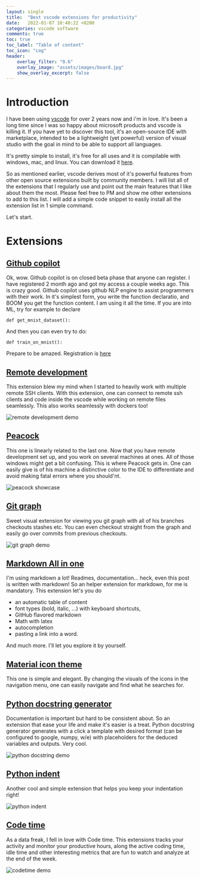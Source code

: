 ```yaml
---
layout: single
title:  "Best vscode extensions for productivity"
date:   2022-01-07 10:40:22 +0200
categories: vscode software
comments: true
toc: true
toc_label: "Table of content"
toc_icon: "cog"
header:
    overlay_filter: "0.6"
    overlay_image: "assets/images/board.jpg"
    show_overlay_excerpt: false
---
```


# Introduction
I have been using [vscode](https://code.visualstudio.com/) for over 2 years now and i'm in love. 
It's been a long time since I was so happy about microsoft products and vscode is killing it. If you have yet to discover this tool, 
it's an open-source IDE with marketplace, intended to be a lightweight (yet powerful) version of visual studio with the goal in mind
to be able to support all languages.

It's pretty simple to install, it's free for all uses and it is compilable with windows, mac, and linux.
You can download it [here](https://code.visualstudio.com/#alt-downloads).

So as mentioned earlier, vscode derives most of it's powerful features from other open source extensions built by community members. 
I will list all of the extensions that I regularly use and point out the main features that I like about them the most. 
Please feel free to PM and show me other extensions to add to this list. 
I will add a simple code snippet to easily install all the extension list in 1 simple command. 

Let's start. 

# Extensions

## [Github copilot](https://copilot.github.com/)

Ok, wow. Github copilot is on closed beta phase that anyone can register. I have registered 2 month ago and got my access a couple weeks ago. This is crazy good. Github copilot uses github NLP engine to assist programmers with their work. In it's simplest form, you write the function declaratio, and BOOM you get the function content. I am using it all the time. If you are into ML, try for example to declare
 ```
 def get_mnist_dataset():
 ```
 And then you can even try to do:

 ```
 def train_on_mnist():
 ```
Prepare to be amazed. Registration is [here](https://github.com/features/copilot/signup)

## [Remote development](https://marketplace.visualstudio.com/items?itemName=ms-vscode-remote.vscode-remote-extensionpack)

This extension blew my mind when I started to heavily work with multiple remote SSH clients. With this extension, one can connect to remote 
ssh clients and code inside the vscode while working on remote files seamlessly. This also works seamlessly with dockers too!

![remote development demo](/assets/gifs/ssh-readme.gif)

## [Peacock](https://marketplace.visualstudio.com/items?itemName=johnpapa.vscode-peacock)

This one is linearly related to the last one. Now that you have remote development set up, and you work on several machines at ones. All of those windows might get a bit confusing. This is where Peacock gets in. One can easily give is of his machine a distinctive color to the IDE to differentiate and avoid making fatal errors where you should'nt. 

![peacock showcase](/assets/gifs/peacock.png)

## [Git graph](https://marketplace.visualstudio.com/items?itemName=mhutchie.git-graph)

Sweet visual extension for viewing you git graph with all of his branches checkouts stashes etc. You can even checkout straight from the
graph and easily go over commits from previous checkouts.

![git graph demo](/assets/gifs/git-graph-demo.gif)

## [Markdown All in one](https://marketplace.visualstudio.com/items?itemName=yzhang.markdown-all-in-one)

I'm using markdown a lot! Readmes, documentation... heck, even this post is written with markdown! So an helper extension for markdown, for me
is mandatory. This extension let's you do
-  an automatic table of content
-  font types (bold, italic, ...) with keyboard shortcuts, 
-  GitHub flavored markdown
-  Math with latex
-  autocompletion
-  pasting a link into a word.

And much more. I'll let you explore it by yourself. 

## [Material icon theme](https://marketplace.visualstudio.com/items?itemName=PKief.material-icon-theme)

This one is simple and elegant. By changing the visuals of the icons in the navigation menu, one can easily navigate and find
what he searches for. 

## [Python docstring generator](https://marketplace.visualstudio.com/items?itemName=njpwerner.autodocstring)

Documentation is important but hard to be consistent about. So an extension that ease your life and make it's easier is a treat. Python docstring generator generates with a click a template with desired format (can be configured to google, numpy, w/e) with placeholders for the deduced variables and outputs. Very cool. 

![python docstring demo](/assets/gifs/docstring-demo.gif)

## [Python indent](https://marketplace.visualstudio.com/items?itemName=KevinRose.vsc-python-indent)

Another cool and simple extension that helps you keep your indentation right!

![python indent](/assets/gifs/python-indent.gif)

## [Code time](https://marketplace.visualstudio.com/items?itemName=softwaredotcom.swdc-vscode)

As a data freak, I fell in love with Code time. This extensions tracks your activity and monitor your productive hours, along the active coding time, idle time and other interesting metrics that are fun to watch and analyze at the end of the week. 

![codetime demo](/assets/gifs/codetime.png)


<!-- ## Github pull request and Issues

## Cmake

## Code stream -->

<!-- {% highlight ruby %}
def print_hi(name)
  puts "Hi, #{name}"
end
print_hi('Tom')
#=> prints 'Hi, Tom' to STDOUT.
{% endhighlight %}

Check out the [Jekyll docs][jekyll-docs] for more info on how to get the most out of Jekyll. File all bugs/feature requests at [Jekyll’s GitHub repo][jekyll-gh]. If you have questions, you can ask them on [Jekyll Talk][jekyll-talk].

[jekyll-docs]: https://jekyllrb.com/docs/home
[jekyll-gh]:   https://github.com/jekyll/jekyll
[jekyll-talk]: https://talk.jekyllrb.com/ -->
